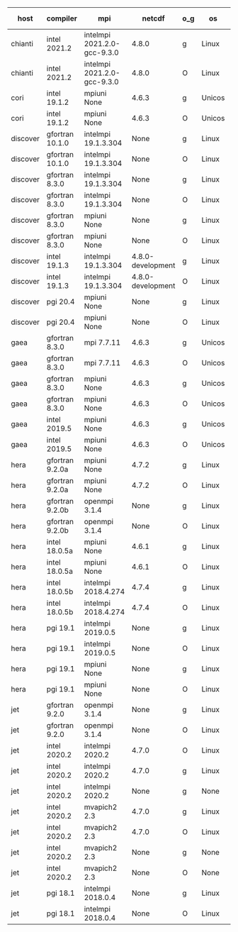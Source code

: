 

| host     | compiler                              | mpi                      | netcdf        | o_g        | os       | build       | u_pass          | u_fail          | s_pass            | s_fail            | e_pass             | e_fail             | nuopc_pass       | nuopc_fail       | artifacts link          |
|----------|---------------------------------------|--------------------------|---------------|------------|----------|-------------|-----------------|-----------------|-------------------|-------------------|--------------------|--------------------|------------------|------------------|-------------------------|
| chianti | intel 2021.2 | intelmpi 2021.2.0-gcc-9.3.0  | 4.8.0  | g | Linux | PASS | 13873 | 0 | 49 | 0 | 80 | 0 | 52 | 0 | <a href="https://github.com/esmf-org/esmf-test-artifacts/tree/40f396b0fc232b9a246b8fd4514573d1ba0144f6/develop/intel/2021.2/g/intelmpi/2021.2.0-gcc-9.3.0" target="_blank">40f396b</a> | 
| chianti | intel 2021.2 | intelmpi 2021.2.0-gcc-9.3.0  | 4.8.0  | O | Linux | PASS | 13873 | 0 | 49 | 0 | 80 | 0 | 52 | 0 | <a href="https://github.com/esmf-org/esmf-test-artifacts/tree/6ebe2e30d11f765f0c051ff008e30d56819a4bbf/develop/intel/2021.2/O/intelmpi/2021.2.0-gcc-9.3.0" target="_blank">6ebe2e3</a> | 
| cori | intel 19.1.2 | mpiuni None  | 4.6.3  | g | Unicos | PASS | None | None | None | None | None | None | None | None | <a href="https://github.com/esmf-org/esmf-test-artifacts/tree/41fbdbe30b999d6afc4d8c07aec3cd377bf3d232/develop/intel/19.1.2/g/mpiuni/None" target="_blank">41fbdbe</a> | 
| cori | intel 19.1.2 | mpiuni None  | 4.6.3  | O | Unicos | PASS | None | None | None | None | None | None | None | None | <a href="https://github.com/esmf-org/esmf-test-artifacts/tree/1cbc64174d3a20f3dcc3e048f019c6b0c3fb8a74/develop/intel/19.1.2/O/mpiuni/None" target="_blank">1cbc641</a> | 
| discover | gfortran 10.1.0 | intelmpi 19.1.3.304  | None  | g | Linux | PASS | 13858 | 15 | 49 | 0 | 80 | 0 | 52 | 0 | <a href="https://github.com/esmf-org/esmf-test-artifacts/tree/f3c9bd04ae9812ff434c4728a08f11407ece5ffa/develop/gfortran/10.1.0/g/intelmpi/19.1.3.304" target="_blank">f3c9bd0</a> | 
| discover | gfortran 10.1.0 | intelmpi 19.1.3.304  | None  | O | Linux | PASS | 13858 | 15 | 49 | 0 | 80 | 0 | 52 | 0 | <a href="https://github.com/esmf-org/esmf-test-artifacts/tree/d8184d0d3685b7561fc6ca6c54eb2bf99d949fbc/develop/gfortran/10.1.0/O/intelmpi/19.1.3.304" target="_blank">d8184d0</a> | 
| discover | gfortran 8.3.0 | intelmpi 19.1.3.304  | None  | g | Linux | PASS | 13858 | 15 | 49 | 0 | 80 | 0 | 52 | 0 | <a href="https://github.com/esmf-org/esmf-test-artifacts/tree/cd4ba97b729f21a9f502f8fa9b812df20eeccdec/develop/gfortran/8.3.0/g/intelmpi/19.1.3.304" target="_blank">cd4ba97</a> | 
| discover | gfortran 8.3.0 | intelmpi 19.1.3.304  | None  | O | Linux | PASS | 13858 | 15 | 49 | 0 | 80 | 0 | 52 | 0 | <a href="https://github.com/esmf-org/esmf-test-artifacts/tree/b1f4d5077d33ee13fd19e092e97f45e168703e9d/develop/gfortran/8.3.0/O/intelmpi/19.1.3.304" target="_blank">b1f4d50</a> | 
| discover | gfortran 8.3.0 | mpiuni None  | None  | g | Linux | PASS | 12317 | 0 | 8 | 0 | 43 | 0 | None | None | <a href="https://github.com/esmf-org/esmf-test-artifacts/tree/a53762a4b55b7d650e0f4ac8a3680ae0a3a1ccc3/develop/gfortran/8.3.0/g/mpiuni/None" target="_blank">a53762a</a> | 
| discover | gfortran 8.3.0 | mpiuni None  | None  | O | Linux | PASS | 12317 | 0 | 8 | 0 | 43 | 0 | None | None | <a href="https://github.com/esmf-org/esmf-test-artifacts/tree/e73334db42afc142070ef657874ba21d5931b515/develop/gfortran/8.3.0/O/mpiuni/None" target="_blank">e73334d</a> | 
| discover | intel 19.1.3 | intelmpi 19.1.3.304  | 4.8.0-development  | g | Linux | PASS | 13873 | 0 | 49 | 0 | 80 | 0 | 52 | 0 | <a href="https://github.com/esmf-org/esmf-test-artifacts/tree/81085814359ad61c663b90adde98ad0524e1e588/develop/intel/19.1.3/g/intelmpi/19.1.3.304" target="_blank">8108581</a> | 
| discover | intel 19.1.3 | intelmpi 19.1.3.304  | 4.8.0-development  | O | Linux | PASS | 13873 | 0 | 49 | 0 | 80 | 0 | 52 | 0 | <a href="https://github.com/esmf-org/esmf-test-artifacts/tree/1dfc08b256200efc85a592e4ef75765e6957898a/develop/intel/19.1.3/O/intelmpi/19.1.3.304" target="_blank">1dfc08b</a> | 
| discover | pgi 20.4 | mpiuni None  | None  | g | Linux | PASS | 11686 | 631 | 4 | 4 | 40 | 3 | None | None | <a href="https://github.com/esmf-org/esmf-test-artifacts/tree/88e0017cfc80f99c0c0f3e5c85da891f352aaea7/develop/pgi/20.4/g/mpiuni/None" target="_blank">88e0017</a> | 
| discover | pgi 20.4 | mpiuni None  | None  | O | Linux | PASS | 11686 | 631 | 6 | 2 | 40 | 3 | None | None | <a href="https://github.com/esmf-org/esmf-test-artifacts/tree/6b1df7306e143f64525bc758ff86ba99cb386663/develop/pgi/20.4/O/mpiuni/None" target="_blank">6b1df73</a> | 
| gaea | gfortran 8.3.0 | mpi 7.7.11  | 4.6.3  | g | Unicos | PASS | None | None | None | None | None | None | None | None | <a href="https://github.com/esmf-org/esmf-test-artifacts/tree/00d46a3b0c6947ea950fdd189381734f50ea1bea/develop/gfortran/8.3.0/g/mpi/7.7.11" target="_blank">00d46a3</a> | 
| gaea | gfortran 8.3.0 | mpi 7.7.11  | 4.6.3  | O | Unicos | PASS | None | None | None | None | None | None | None | None | <a href="https://github.com/esmf-org/esmf-test-artifacts/tree/129bea2f069dd85a7c0513cb8dc977d67342a40f/develop/gfortran/8.3.0/O/mpi/7.7.11" target="_blank">129bea2</a> | 
| gaea | gfortran 8.3.0 | mpiuni None  | 4.6.3  | g | Unicos | PASS | None | None | None | None | None | None | None | None | <a href="https://github.com/esmf-org/esmf-test-artifacts/tree/69b3f01231357b9321f3e05fa1cbeac9367480c8/develop/gfortran/8.3.0/g/mpiuni/None" target="_blank">69b3f01</a> | 
| gaea | gfortran 8.3.0 | mpiuni None  | 4.6.3  | O | Unicos | PASS | None | None | None | None | None | None | None | None | <a href="https://github.com/esmf-org/esmf-test-artifacts/tree/d45dde8db8c5395209dd70701912cf6b12735237/develop/gfortran/8.3.0/O/mpiuni/None" target="_blank">d45dde8</a> | 
| gaea | intel 2019.5 | mpiuni None  | 4.6.3  | g | Unicos | FAIL | None | None | None | None | None | None | None | None | <a href="https://github.com/esmf-org/esmf-test-artifacts/tree/fa8dd3b7a9874b6b5f7a45d37976f3e2058ff4b9/develop/intel/2019.5/g/mpiuni/None" target="_blank">fa8dd3b</a> | 
| gaea | intel 2019.5 | mpiuni None  | 4.6.3  | O | Unicos | FAIL | None | None | None | None | None | None | None | None | <a href="https://github.com/esmf-org/esmf-test-artifacts/tree/2a993fbe856b51e952f333ad1b1d5b7052420be8/develop/intel/2019.5/O/mpiuni/None" target="_blank">2a993fb</a> | 
| hera | gfortran 9.2.0a | mpiuni None  | 4.7.2  | g | Linux | PASS | 12317 | 0 | 8 | 0 | 43 | 0 | None | None | <a href="https://github.com/esmf-org/esmf-test-artifacts/tree/52cfeb6795bc31f2941e4f2f8968e6da08f72881/develop/gfortran/9.2.0a/g/mpiuni/None" target="_blank">52cfeb6</a> | 
| hera | gfortran 9.2.0a | mpiuni None  | 4.7.2  | O | Linux | PASS | 12317 | 0 | 8 | 0 | 43 | 0 | None | None | <a href="https://github.com/esmf-org/esmf-test-artifacts/tree/1c4d4791e65f86c19bbf3348879c843540094966/develop/gfortran/9.2.0a/O/mpiuni/None" target="_blank">1c4d479</a> | 
| hera | gfortran 9.2.0b | openmpi 3.1.4  | None  | g | Linux | PASS | 13873 | 0 | 49 | 0 | 80 | 0 | 52 | 0 | <a href="https://github.com/esmf-org/esmf-test-artifacts/tree/e7ffe52b98be1b76fe1457ef683c8861d009a997/develop/gfortran/9.2.0b/g/openmpi/3.1.4" target="_blank">e7ffe52</a> | 
| hera | gfortran 9.2.0b | openmpi 3.1.4  | None  | O | Linux | PASS | 13873 | 0 | 49 | 0 | 80 | 0 | 52 | 0 | <a href="https://github.com/esmf-org/esmf-test-artifacts/tree/ec12eb1e5fd80ca638c2b51680bc510602579aee/develop/gfortran/9.2.0b/O/openmpi/3.1.4" target="_blank">ec12eb1</a> | 
| hera | intel 18.0.5a | mpiuni None  | 4.6.1  | g | Linux | PASS | 12317 | 0 | 8 | 0 | 43 | 0 | None | None | <a href="https://github.com/esmf-org/esmf-test-artifacts/tree/694d3d022ab94f6cebfa7f4e3aa0102726accd12/develop/intel/18.0.5a/g/mpiuni/None" target="_blank">694d3d0</a> | 
| hera | intel 18.0.5a | mpiuni None  | 4.6.1  | O | Linux | PASS | 12317 | 0 | 8 | 0 | 43 | 0 | None | None | <a href="https://github.com/esmf-org/esmf-test-artifacts/tree/289fef478af9bea331d3883dc8a6cb18edfc97c3/develop/intel/18.0.5a/O/mpiuni/None" target="_blank">289fef4</a> | 
| hera | intel 18.0.5b | intelmpi 2018.4.274  | 4.7.4  | g | Linux | PASS | 13873 | 0 | 49 | 0 | 80 | 0 | 52 | 0 | <a href="https://github.com/esmf-org/esmf-test-artifacts/tree/01a2d43633fa0395f1464b1ba72409378e757429/develop/intel/18.0.5b/g/intelmpi/2018.4.274" target="_blank">01a2d43</a> | 
| hera | intel 18.0.5b | intelmpi 2018.4.274  | 4.7.4  | O | Linux | PASS | 13873 | 0 | 49 | 0 | 80 | 0 | 52 | 0 | <a href="https://github.com/esmf-org/esmf-test-artifacts/tree/5ade8ad8633c692bd18f3682198c74635db8d022/develop/intel/18.0.5b/O/intelmpi/2018.4.274" target="_blank">5ade8ad</a> | 
| hera | pgi 19.1 | intelmpi 2019.0.5  | None  | g | Linux | PASS | None | None | None | None | None | None | None | None | <a href="https://github.com/esmf-org/esmf-test-artifacts/tree/d5c367b6b3669b2201d97d6d45ba8a0146f4831d/develop/pgi/19.1/g/intelmpi/2019.0.5" target="_blank">d5c367b</a> | 
| hera | pgi 19.1 | intelmpi 2019.0.5  | None  | O | Linux | PASS | None | None | None | None | None | None | None | None | <a href="https://github.com/esmf-org/esmf-test-artifacts/tree/b6369bbc51b8f03230a82662d257aa18704ccf71/develop/pgi/19.1/O/intelmpi/2019.0.5" target="_blank">b6369bb</a> | 
| hera | pgi 19.1 | mpiuni None  | None  | g | Linux | PASS | 11686 | 631 | 4 | 4 | 40 | 3 | None | None | <a href="https://github.com/esmf-org/esmf-test-artifacts/tree/1d94179ed2742bc1b5032e35556d2bb0fc214f60/develop/pgi/19.1/g/mpiuni/None" target="_blank">1d94179</a> | 
| hera | pgi 19.1 | mpiuni None  | None  | O | Linux | PASS | 11686 | 631 | 6 | 2 | 40 | 3 | None | None | <a href="https://github.com/esmf-org/esmf-test-artifacts/tree/3a87d1346e856d840717addec0967edf3de44034/develop/pgi/19.1/O/mpiuni/None" target="_blank">3a87d13</a> | 
| jet | gfortran 9.2.0 | openmpi 3.1.4  | None  | g | Linux | PASS | 13873 | 0 | 49 | 0 | 80 | 0 | 52 | 0 | <a href="https://github.com/esmf-org/esmf-test-artifacts/tree/c88bf91b57f7f54bbb5b2a3d3d91df98c553cf3f/develop/gfortran/9.2.0/g/openmpi/3.1.4" target="_blank">c88bf91</a> | 
| jet | gfortran 9.2.0 | openmpi 3.1.4  | None  | O | Linux | PASS | 13873 | 0 | 49 | 0 | 80 | 0 | 52 | 0 | <a href="https://github.com/esmf-org/esmf-test-artifacts/tree/93d9e5ca134b1a25f756c6b72409248909a4c959/develop/gfortran/9.2.0/O/openmpi/3.1.4" target="_blank">93d9e5c</a> | 
| jet | intel 2020.2 | intelmpi 2020.2  | 4.7.0  | O | Linux | PASS | 13873 | 0 | 49 | 0 | 80 | 0 | 52 | 0 | <a href="https://github.com/esmf-org/esmf-test-artifacts/tree/f4b20a0ca709eac880248caa0b84f67c0db548d0/develop/intel/2020.2/O/intelmpi/2020.2" target="_blank">f4b20a0</a> | 
| jet | intel 2020.2 | intelmpi 2020.2  | 4.7.0  | g | Linux | PASS | 13873 | 0 | 49 | 0 | 80 | 0 | 52 | 0 | <a href="https://github.com/esmf-org/esmf-test-artifacts/tree/a969ab5e39303a5d2bf43e3a70a72a3ee6468460/develop/intel/2020.2/g/intelmpi/2020.2" target="_blank">a969ab5</a> | 
| jet | intel 2020.2 | intelmpi 2020.2  | None  | g | None | FAIL | None | None | None | None | None | None | None | None | <a href="https://github.com/esmf-org/esmf-test-artifacts/tree/42b9ecdf381ababccbf3881f3bf8c25beadd9a07/develop/intel/2020.2/g/intelmpi/2020.2" target="_blank">42b9ecd</a> | 
| jet | intel 2020.2 | mvapich2 2.3  | 4.7.0  | g | Linux | FAIL | None | None | None | None | None | None | None | None | <a href="https://github.com/esmf-org/esmf-test-artifacts/tree/7a8b3e8e3011cac3ee6aead99d3ee868400e48a0/develop/intel/2020.2/g/mvapich2/2.3" target="_blank">7a8b3e8</a> | 
| jet | intel 2020.2 | mvapich2 2.3  | 4.7.0  | O | Linux | FAIL | None | None | None | None | None | None | None | None | <a href="https://github.com/esmf-org/esmf-test-artifacts/tree/b293df7db1a44e47bf0115267343e1791c1eca19/develop/intel/2020.2/O/mvapich2/2.3" target="_blank">b293df7</a> | 
| jet | intel 2020.2 | mvapich2 2.3  | None  | g | None | FAIL | None | None | None | None | None | None | None | None | <a href="https://github.com/esmf-org/esmf-test-artifacts/tree/790d958e54c5b85dcd97a8427db3f43fbbb1bd2f/develop/intel/2020.2/g/mvapich2/2.3" target="_blank">790d958</a> | 
| jet | intel 2020.2 | mvapich2 2.3  | None  | O | None | FAIL | None | None | None | None | None | None | None | None | <a href="https://github.com/esmf-org/esmf-test-artifacts/tree/eca8104eb3b3f66bbd0ee7cdb7bcd43d2c7ce412/develop/intel/2020.2/O/mvapich2/2.3" target="_blank">eca8104</a> | 
| jet | pgi 18.1 | intelmpi 2018.0.4  | None  | g | Linux | FAIL | None | None | None | None | None | None | None | None | <a href="https://github.com/esmf-org/esmf-test-artifacts/tree/3441889b801c6a77f58a2a3b9ba60d68e4588d24/develop/pgi/18.1/g/intelmpi/2018.0.4" target="_blank">3441889</a> | 
| jet | pgi 18.1 | intelmpi 2018.0.4  | None  | O | Linux | FAIL | None | None | None | None | None | None | None | None | <a href="https://github.com/esmf-org/esmf-test-artifacts/tree/47d17300fcb9e6dea516b8811d9d0c5f0d63333e/develop/pgi/18.1/O/intelmpi/2018.0.4" target="_blank">47d1730</a> | 
